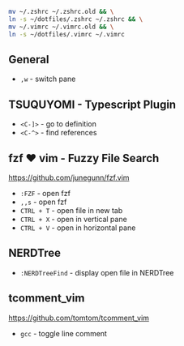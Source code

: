 ```bash
mv ~/.zshrc ~/.zshrc.old && \
ln -s ~/dotfiles/.zshrc ~/.zshrc && \
mv ~/.vimrc ~/.vimrc.old && \
ln -s ~/dotfiles/.vimrc ~/.vimrc
```
## General
- `,w` - switch pane

## TSUQUYOMI - Typescript Plugin
- `<C-]>` - go to definition
- `<C-^>` - find references

## fzf ❤️ vim - Fuzzy File Search
https://github.com/junegunn/fzf.vim
- `:FZF` - open fzf
- `,,s` - open fzf
- `CTRL + T` - open file in new tab
- `CTRL + X` - open in vertical pane
- `CTRL + V` - open in horizontal pane

## NERDTree
- `:NERDTreeFind` - display open file in NERDTree

## tcomment_vim
https://github.com/tomtom/tcomment_vim
- `gcc` - toggle line comment
